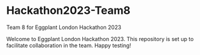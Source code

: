 # Hackathon2023-Team8
Team 8 for Eggplant London Hackathon 2023

Welcome to Eggplant London Hackathon 2023. This repository is set up to facilitate collaboration in the team. Happy testing!
